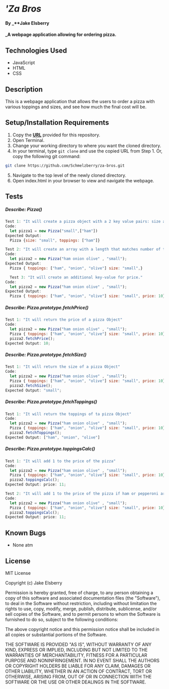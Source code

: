 # _'Za Bros_

#### By _**Jake Elsberry 

#### _A webpage application allowing for ordering pizza.

## Technologies Used

* JavaScript
* HTML
* CSS

## Description

This is a webpage application that allows the users to order a pizza with various toppings and sizes, and see how much the final cost will be.


## Setup/Installation Requirements

1. Copy the **[URL](https://github.com/Schmelzberry/za-bros.git)** provided for this repository.
2. Open Terminal.
3. Change your working directory to where you want the cloned directory.
4. In your terminal, type `git clone` and use the copied URL from Step 1. Or, copy the following git command:
```bash
git clone https://github.com/Schmelzberry/za-bros.git
```
5. Navigate to the top level of the newly cloned directory.
6. Open index.html in your browser to view and navigate the webpage.

## Tests

##### **Describe:** Pizza()

```javascript
Test 1: "It will create a pizza object with a 2 key value pairs: size and an array of toppings."
Code:
  let pizza1 = new Pizza("small",["ham"])
Expected Output:
  Pizza {size: "small", toppings: ["ham"]}

Test 2: "It will create an array with a length that matches number of toppings selected."
Code:
  let pizza2 = new Pizza("ham onion olive" , "small");
Expected Output:
  Pizza { toppings: ["ham", "onion", "olive"] size: "small",}

  Test 3: "It will create an additional key-value for price."
Code:
  let pizza2 = new Pizza("ham onion olive" , "small");
Expected Output:
  Pizza { toppings: ["ham", "onion", "olive"] size: "small", price: 10}
```
##### **Describe:** Pizza.prototype.fetchPrice()

```javascript
Test 1: "It will return the price of a pizza Object"
Code:
  let pizza2 = new Pizza("ham onion olive" , "small");
  Pizza { toppings: ["ham", "onion", "olive"] size: "small", price: 10}
  pizza2.fetchPrice();
Expected Output: 10;
```

##### **Describe:** Pizza.prototype.fetchSize()

```javascript
Test 1: "It will return the size of a pizza Object"
Code:
  let pizza2 = new Pizza("ham onion olive" , "small");
  Pizza { toppings: ["ham", "onion", "olive"] size: "small", price: 10}
  pizza2.fetchSize();
Expected Output: "small";
```
##### **Describe:** Pizza.prototype.fetchToppings()

```javascript
Test 1: "It will return the toppings of ta pizza Object"
Code:
  let pizza2 = new Pizza("ham onion olive" , "small");
  Pizza { toppings: ["ham", "onion", "olive"] size: "small", price: 10}
  pizza2.fetchToppings();
Expected Output: ["ham", "onion", "olive"]
```

##### **Describe:** Pizza.prototype.toppingsCalc()

```javascript
Test 1: "It will add 1 to the price of the pizza"
Code:
  let pizza2 = new Pizza("ham onion olive" , "small");
  Pizza { toppings: ["ham", "onion", "olive"] size: "small", price: 10}
  pizza2.toppingsCalc();
Expected Output: price: 11;

Test 2: "It will add 1 to the price of the pizza if ham or pepperoni are a topping"
Code:
  let pizza2 = new Pizza("ham onion olive" , "small");
  Pizza { toppings: ["ham", "onion", "olive"] size: "small", price: 10}
  pizza2.toppingsCalc();
Expected Output: price: 11;
```


## Known Bugs

* None atm

## License

MIT License

Copyright (c)  Jake Elsberry

Permission is hereby granted, free of charge, to any person obtaining a copy of this software and associated documentation files (the "Software"), to deal in the Software without restriction, including without limitation the rights to use, copy, modify, merge, publish, distribute, sublicense, and/or sell copies of the Software, and to permit persons to whom the Software is furnished to do so, subject to the following conditions:  

The above copyright notice and this permission notice shall be included in all copies or substantial portions of the Software.  

THE SOFTWARE IS PROVIDED "AS IS", WITHOUT WARRANTY OF ANY KIND, EXPRESS OR IMPLIED, INCLUDING BUT NOT LIMITED TO THE WARRANTIES OF MERCHANTABILITY, FITNESS FOR A PARTICULAR PURPOSE AND NONINFRINGEMENT. IN NO EVENT SHALL THE AUTHORS OR COPYRIGHT HOLDERS BE LIABLE FOR ANY CLAIM, DAMAGES OR OTHER LIABILITY, WHETHER IN AN ACTION OF CONTRACT, TORT OR OTHERWISE, ARISING FROM, OUT OF OR IN CONNECTION WITH THE SOFTWARE OR THE USE OR OTHER DEALINGS IN THE SOFTWARE.